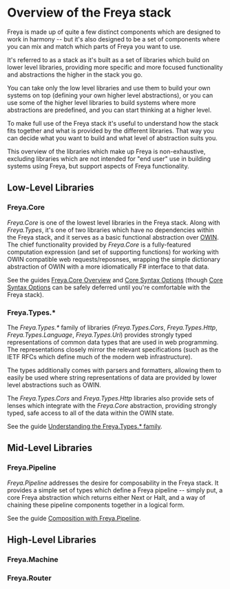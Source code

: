# Overview of the Freya stack

Freya is made up of quite a few distinct components which are designed to work in harmony -- but it's also designed to be a set of components where you can mix and match which parts of Freya you want to use.

It's referred to as a stack as it's built as a set of libraries which build on lower level libraries, providing more specific and more focused functionality and abstractions the higher in the stack you go.

You can take only the low level libraries and use them to build your own systems on top (defining your own higher level abstractions), or you can use some of the higher level libraries to build systems where more abstractions are predefined, and you can start thinking at a higher level.

To make full use of the Freya stack it's useful to understand how the stack fits together and what is provided by the different libraries. That way you can decide what you want to build and what level of abstraction suits you.

This overview of the libraries which make up Freya is non-exhaustive, excluding libraries which are not intended for "end user" use in building systems using Freya, but support aspects of Freya functionality.

## Low-Level Libraries

### Freya.Core

_Freya.Core_ is one of the lowest level libraries in the Freya stack. Along with _Freya.Types_, it's one of two libraries which have no dependencies within the Freya stack, and it serves as a basic functional abstraction over [OWIN][owin]. The chief functionality provided by _Freya.Core_ is a fully-featured computation expression (and set of supporting functions) for working with OWIN compatible web requests/reposnses, wrapping the simple dictionary abstraction of OWIN with a more idiomatically F# interface to that data.

See the guides [Freya.Core Overview][core-overview] and [Core Syntax Options][core-syntax] (though [Core Syntax Options][core-syntax] can be safely deferred until you're comfortable with the Freya stack).

### Freya.Types.*

The _Freya.Types.*_ family of libraries (_Freya.Types.Cors_, _Freya.Types.Http_, _Freya.Types.Language_, _Freya.Types.Uri_) provides strongly typed representations of common data types that are used in web programming. The representations closely mirror the relevant specifications (such as the IETF RFCs which define much of the modern web infrastructure).

The types additionally comes with parsers and formatters, allowing them to easily be used where string representations of data are provided by lower level abstractions such as OWIN.

The _Freya.Types.Cors_ and _Freya.Types.Http_ libraries also provide sets of lenses which integrate with the _Freya.Core_ abstraction, providing strongly typed, safe access to all of the data within the OWIN state.

See the guide [Understanding the Freya.Types.* family][types-family].

## Mid-Level Libraries

### Freya.Pipeline

_Freya.Pipeline_ addresses the desire for composability in the Freya stack. It provides a simple set of types which define a Freya pipeline -- simply put, a core Freya abstraction which returns either Next or Halt, and a way of chaining these pipeline components together in a logical form.

See the guide [Composition with Freya.Pipeline][pipeline].

## High-Level Libraries

### Freya.Machine

### Freya.Router

[owin]: http://owin.org
[core-overview]: ./core-overview.md
[core-syntax]: ./core-computation-expressions-or-operators.md
[types-family]: ./types-understanding-the-family.md
[pipeline]: ./pipeline-composition.md
